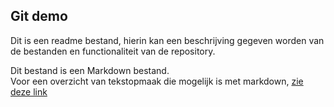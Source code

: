 ## Git demo

Dit is een readme bestand, hierin kan een beschrijving gegeven worden van de bestanden en functionaliteit van de repository.

Dit bestand is een Markdown bestand.  
Voor een overzicht van tekstopmaak die mogelijk is met markdown, [zie deze link](https://www.markdownguide.org/basic-syntax/)
